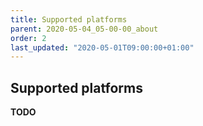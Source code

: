 ```yaml
---
title: Supported platforms
parent: 2020-05-04_05-00-00_about
order: 2
last_updated: "2020-05-01T09:00:00+01:00"
---
```

## Supported platforms

__TODO__
